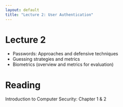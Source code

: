 ```yaml
---
layout: default
title: "Lecture 2: User Authentication"
---
```


# Lecture 2

- Passwords: Approaches and defensive techniques
- Guessing strategies and metrics
- Biometrics (overview and metrics for evaluation)

# Reading 

Introduction to Computer Security: Chapter 1 & 2
